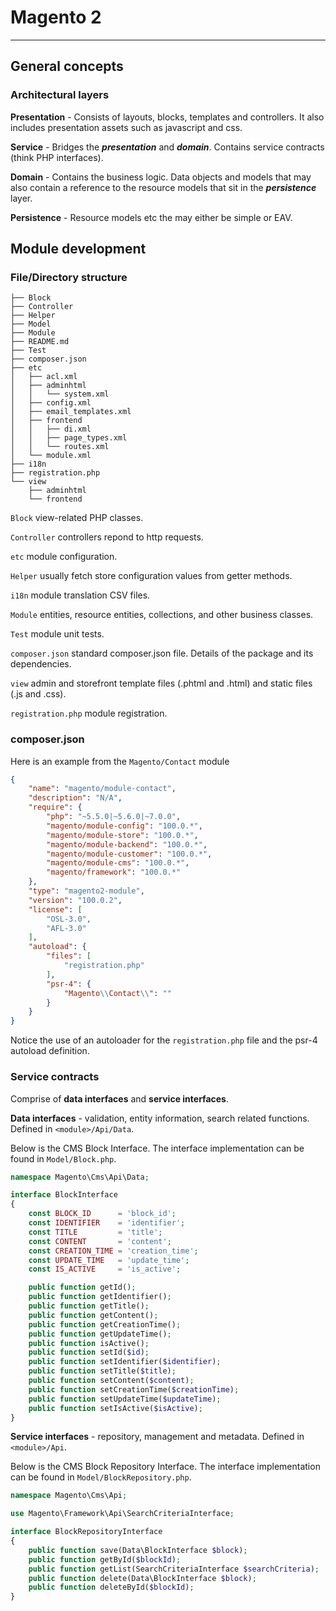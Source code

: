 # Magento 2

---

## General concepts

### Architectural layers

**Presentation** - Consists of layouts, blocks, templates and controllers. It also includes presentation assets such as javascript and css.

**Service** - Bridges the ***presentation*** and ***domain***. Contains service contracts (think PHP interfaces).

**Domain** - Contains the business logic. Data objects and models that may also contain a reference to the resource models that sit in the ***persistence*** layer. 

**Persistence** - Resource models etc the may either be simple or EAV.

## Module development

### File/Directory structure

```
├── Block
├── Controller
├── Helper
├── Model
├── Module
├── README.md
├── Test
├── composer.json
├── etc
│   ├── acl.xml
│   ├── adminhtml
│   │   └── system.xml
│   ├── config.xml
│   ├── email_templates.xml
│   ├── frontend
│   │   ├── di.xml
│   │   ├── page_types.xml
│   │   └── routes.xml
│   └── module.xml
├── i18n
├── registration.php
└── view
    ├── adminhtml
    └── frontend
```

`Block` view-related PHP classes.

`Controller` controllers repond to http requests.

`etc` module configuration.

`Helper` usually fetch store configuration values from getter methods.

`i18n` module translation CSV files.

`Module` entities, resource entities, collections, and other business classes.

`Test` module unit tests.

`composer.json` standard composer.json file. Details of the package and its dependencies.

`view` admin and storefront template files (.phtml and .html) and static files (.js and .css).

`registration.php` module registration.

### composer.json

Here is an example from the `Magento/Contact` module

```json
{
    "name": "magento/module-contact",
    "description": "N/A",
    "require": {
        "php": "~5.5.0|~5.6.0|~7.0.0",
        "magento/module-config": "100.0.*",
        "magento/module-store": "100.0.*",
        "magento/module-backend": "100.0.*",
        "magento/module-customer": "100.0.*",
        "magento/module-cms": "100.0.*",
        "magento/framework": "100.0.*"
    },
    "type": "magento2-module",
    "version": "100.0.2",
    "license": [
        "OSL-3.0",
        "AFL-3.0"
    ],
    "autoload": {
        "files": [
            "registration.php"
        ],
        "psr-4": {
            "Magento\\Contact\\": ""
        }
    }
}
```

Notice the use of an autoloader for the `registration.php` file and the psr-4 autoload definition.

### Service contracts

Comprise of **data interfaces** and **service interfaces**.

**Data interfaces** - validation, entity information, search related functions. Defined in `<module>/Api/Data`.

Below is the CMS Block Interface. The interface implementation can be found in `Model/Block.php`.

```php
namespace Magento\Cms\Api\Data;

interface BlockInterface
{
    const BLOCK_ID      = 'block_id';
    const IDENTIFIER    = 'identifier';
    const TITLE         = 'title';
    const CONTENT       = 'content';
    const CREATION_TIME = 'creation_time';
    const UPDATE_TIME   = 'update_time';
    const IS_ACTIVE     = 'is_active';

    public function getId();
    public function getIdentifier();
    public function getTitle();
    public function getContent();
    public function getCreationTime();
    public function getUpdateTime();
    public function isActive();
    public function setId($id);
    public function setIdentifier($identifier);
    public function setTitle($title);
    public function setContent($content);
    public function setCreationTime($creationTime);
    public function setUpdateTime($updateTime);
    public function setIsActive($isActive);
}
```

**Service interfaces** - repository, management and metadata. Defined in `<module>/Api`.

Below is the CMS Block Repository Interface. The interface implementation can be found in `Model/BlockRepository.php`.

```php
namespace Magento\Cms\Api;

use Magento\Framework\Api\SearchCriteriaInterface;

interface BlockRepositoryInterface
{
    public function save(Data\BlockInterface $block);
    public function getById($blockId);
    public function getList(SearchCriteriaInterface $searchCriteria);
    public function delete(Data\BlockInterface $block);
    public function deleteById($blockId);
}
```
